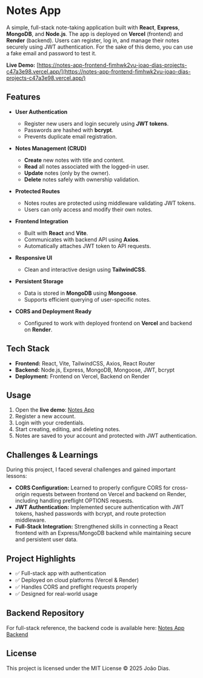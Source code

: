 # Notes App

A simple, full-stack note-taking application built with **React**, **Express**, **MongoDB**, and **Node.js**. The app is deployed on **Vercel** (frontend) and **Render** (backend). Users can register, log in, and manage their notes securely using JWT authentication. For the sake of this demo, you can use a fake email and password to test it.

**Live Demo:** [https://notes-app-frontend-fimhwk2vu-joao-dias-projects-c47a3e98.vercel.app/](https://notes-app-frontend-fimhwk2vu-joao-dias-projects-c47a3e98.vercel.app/)

## Features

* **User Authentication**  
  - Register new users and login securely using **JWT tokens**.  
  - Passwords are hashed with **bcrypt**.  
  - Prevents duplicate email registration.  

* **Notes Management (CRUD)**  
  - **Create** new notes with title and content.  
  - **Read** all notes associated with the logged-in user.  
  - **Update** notes (only by the owner).  
  - **Delete** notes safely with ownership validation.  

* **Protected Routes**  
  - Notes routes are protected using middleware validating JWT tokens.  
  - Users can only access and modify their own notes.  

* **Frontend Integration**  
  - Built with **React** and **Vite**.  
  - Communicates with backend API using **Axios**.  
  - Automatically attaches JWT token to API requests.  

* **Responsive UI**  
  - Clean and interactive design using **TailwindCSS**.   

* **Persistent Storage**  
  - Data is stored in **MongoDB** using **Mongoose**.  
  - Supports efficient querying of user-specific notes.  

* **CORS and Deployment Ready**  
  - Configured to work with deployed frontend on **Vercel** and backend on **Render**.  

## Tech Stack

- **Frontend:** React, Vite, TailwindCSS, Axios, React Router  
- **Backend:** Node.js, Express, MongoDB, Mongoose, JWT, bcrypt  
- **Deployment:** Frontend on Vercel, Backend on Render

## Usage

1. Open the **live demo**: [Notes App](https://notes-app-frontend-fimhwk2vu-joao-dias-projects-c47a3e98.vercel.app/)
2. Register a new account.
3. Login with your credentials.
4. Start creating, editing, and deleting notes.
5. Notes are saved to your account and protected with JWT authentication.

## Challenges & Learnings

During this project, I faced several challenges and gained important lessons:

- **CORS Configuration:** Learned to properly configure CORS for cross-origin requests between frontend on Vercel and backend on Render, including handling preflight OPTIONS requests.  
- **JWT Authentication:** Implemented secure authentication with JWT tokens, hashed passwords with bcrypt, and route protection middleware.
- **Full-Stack Integration:** Strengthened skills in connecting a React frontend with an Express/MongoDB backend while maintaining secure and persistent user data.

## Project Highlights

- ✅ Full-stack app with authentication
- ✅ Deployed on cloud platforms (Vercel & Render)
- ✅ Handles CORS and preflight requests properly
- ✅ Designed for real-world usage

## Backend Repository

For full-stack reference, the backend code is available here: [Notes App Backend](https://github.com/joaodias23/notes-app-backend)

## License

This project is licensed under the MIT License © 2025 João Dias.